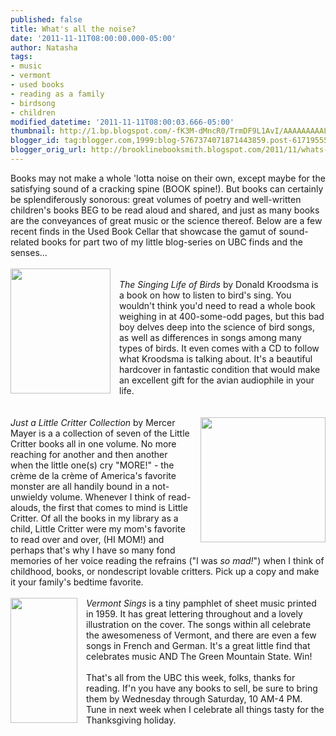 ```yaml
---
published: false
title: What's all the noise?
date: '2011-11-11T08:00:00.000-05:00'
author: Natasha
tags:
- music
- vermont
- used books
- reading as a family
- birdsong
- children
modified_datetime: '2011-11-11T08:00:03.666-05:00'
thumbnail: http://1.bp.blogspot.com/-fK3M-dMncR0/TrmDF9L1AvI/AAAAAAAAALQ/8CsNf-ZZnCs/s72-c/13996_singing_life_birds_kroodsma.jpg
blogger_id: tag:blogger.com,1999:blog-5767374071871443859.post-6171955549942885231
blogger_orig_url: http://brooklinebooksmith.blogspot.com/2011/11/whats-all-noise.html
---
```


<div>Books may not make a whole 'lotta noise on their own, except maybe for the satisfying sound of a cracking spine (BOOK spine!). But books can certainly be splendiferously sonorous: great volumes of poetry and well-written children's books BEG to be read aloud and shared, and just as many books are the conveyances of great music or the science thereof. Below are a few recent finds in the Used Book Cellar that showcase the gamut of sound-related books for part two of my little blog-series on UBC finds and the senses...</div><i><div><i><br /></i></div><div><a href="http://1.bp.blogspot.com/-fK3M-dMncR0/TrmDF9L1AvI/AAAAAAAAALQ/8CsNf-ZZnCs/s1600/13996_singing_life_birds_kroodsma.jpg" imageanchor="1" style="clear: left; float: left; margin-bottom: 1em; margin-right: 1em;"><img border="0" height="200" src="http://1.bp.blogspot.com/-fK3M-dMncR0/TrmDF9L1AvI/AAAAAAAAALQ/8CsNf-ZZnCs/s200/13996_singing_life_birds_kroodsma.jpg" width="160" /></a><i><br /></i></div>The Singing Life of Birds</i>&nbsp;by Donald Kroodsma is a book on how to listen to bird's sing. You wouldn't think you'd need to read a whole book weighing in at 400-some-odd pages, but this bad boy delves deep into the science of bird songs, as well as differences in songs among many types of birds. It even comes with a CD to follow what Kroodsma is talking about. It's a beautiful hardcover in fantastic condition that would make an excellent gift for the avian audiophile in your life.<div><br /></div><div><div><a href="http://2.bp.blogspot.com/-Y8-SI3SLTQk/TrmDGW9-6PI/AAAAAAAAALY/cDYH9LDIWAQ/s1600/little_critter.jpg" imageanchor="1" style="clear: right; float: right; margin-bottom: 1em; margin-left: 1em;"><br /><img border="0" height="200" src="http://2.bp.blogspot.com/-Y8-SI3SLTQk/TrmDGW9-6PI/AAAAAAAAALY/cDYH9LDIWAQ/s200/little_critter.jpg" width="200" /></a><i><div><i><br /></i></div>Just a Little Critter Collection</i> by Mercer Mayer is a a collection of seven of the Little Critter books all in one volume. No more reaching for another and then another when the little one(s) cry "MORE!" - the crème de la crème of America's favorite monster are all handily bound in a not-unwieldy&nbsp;volume. Whenever I think of read-alouds, the first that comes to mind is&nbsp;Little Critter. Of all the books in my library as a child, Little Critter were my mom's favorite to read over and over, (HI MOM!) and perhaps that's why I have so many fond memories of her voice reading the refrains ("I was <i>so</i>&nbsp;<i>mad!</i>") when I think of childhood, books, or nondescript&nbsp;lovable critters. Pick up a copy and make it your family's bedtime favorite.</div><div><br /></div><div class="separator" style="clear: both; text-align: center;"><a href="http://2.bp.blogspot.com/-2T2r0OcxTyI/Trma2Ov02QI/AAAAAAAAALg/PX4FU6BPutE/s1600/vermont+sings.jpg" imageanchor="1" style="clear: left; float: left; margin-bottom: 1em; margin-right: 1em;"><img border="0" height="200" src="http://2.bp.blogspot.com/-2T2r0OcxTyI/Trma2Ov02QI/AAAAAAAAALg/PX4FU6BPutE/s200/vermont+sings.jpg" width="107" /></a></div><div><i>Vermont Sings</i>&nbsp;is a tiny pamphlet of sheet music printed in 1959. It has great lettering throughout and a lovely illustration on the cover. The songs within all celebrate the awesomeness of Vermont, and there are even a few songs in French and German. It's a great little find that celebrates music AND The Green Mountain State. Win!</div></div><div><br /></div><div>That's all from the UBC this week, folks, thanks for reading. If'n you have any books to sell, be sure to bring them by Wednesday through Saturday, 10 AM-4 PM. Tune in next week when I celebrate all things tasty for the Thanksgiving holiday.</div>